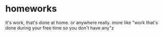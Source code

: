 # homeworks

it's work, that's done at home. or anywhere really. more like "work that's done during your free time so you don't have any"z

